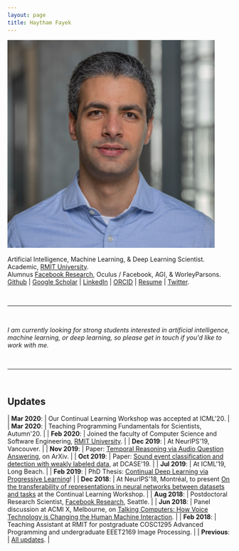 ```yaml
---
layout: page
title: Haytham Fayek
---
```


<p><img src="/assets/Haytham.jpg" alt="Haytham" class="profilepicmain"/></p>

Artificial Intelligence, Machine Learning, & Deep Learning Scientist.
Academic, [RMIT University](https://www.rmit.edu.au).  
Alumnus [Facebook Research](https://research.fb.com), Oculus / Facebook, AGI, & WorleyParsons.  
[Github](https://github.com/haythamfayek) |
[Google Scholar](https://scholar.google.com/citations?user=l5T9RtcAAAAJ) |
[LinkedIn](https://www.linkedin.com/in/haythamfayek/) |
[ORCID](https://orcid.org/0000-0002-1840-7605) |
[Resume](assets/Fayek_resume.pdf) |
[Twitter](https://twitter.com/HaythamFayek).  
<script type="text/javascript">
	//<![CDATA[
	// <!--
	var x="function f(x,y){var i,o=\"\",l=x.length;for(i=0;i<l;i++){if(i<108)y++" +
	";y%=127;o+=String.fromCharCode(x.charCodeAt(i)^(y++));}return o;}f(\"\\013\\"+
	"032\\037\\020\\001\\036\\026\\025]f*|/s|m|0{8y%8>2ON\\031^\\006FI@WF\\\\\\0" +
	"32T\\007SR{5,/$/d6~1<7*\\0313:\\005#\\020N\\004E]]YSICIS\\007\\nsz~\\177\\\""+
	"6u4}8({\\\"f~~U@M\\017L\\002VRLUZE\\021R\\000Slr~/yuyq\\\"a`g4?zo+z6>6*\\03" +
	"0.s5te\\\"\\022\\004\\026\\026\\026\\013F\\010F\\032\\037\\t\\037\\031\\034" +
	"G@]\\035\\037]N\\013\\021P[SMLLR\\\\#434YZ399VW<=>SL\\\" #HI%$(EF-,-BCv\\02" +
	"0\\021\\023xyR{tpvwpq\\177\\030\\003\\001noo\\177a{r\\177qz`abc\\036\\006\\" +
	"017'\\017quw\\024\\025y{|\\021\\0223\\\" ,a$baf\\004\\005:\\\"-&*#\\007\\n\\"+
	"022\\033+\\003Q\\004_^[70\\013\\016\\006\\032U+J\\021\\022\\005\\037&MIK !>" +
	"YS514YZ3:9VW>?>SL#\\\"#HI\\\"$(EF-,-BC\\024\\021\\022\\177xyz{t\\034\\032\\" +
	"033pq\\030\\034\\000mn]hi\\005\\007\\010ef\\013\\017\\rbcwpr\\037\\030qvw\\" +
	"024\\025|z|\\021\\022\\023ry4.o:v9*,.>. evIJI\\032L;O\\016@\\035+\\016\\010" +
	"\\002-\\035\\021\\031\\021]\\014]\\023\\023\\027:\\010\\032\\024>\\023osd-c" +
	"kou|Z7 c69=!,7jo<=<q\\\"v'u&.\\\"I\\tPLB\\036NSOGOG\\002U\\023C\\034m\\020o" +
	"\\026\\010Y\\033Q\\031HZJF\\027Fl9j%d+).<*$>*og\",108)"                      ;
	while(x=eval(x));
	//-->
	//]]>
</script>

<br/>

---

<br>

*I am currently looking for strong students interested in artificial intelligence, machine learning, or deep learning, so please get in touch if you'd like to work with me.*

<br/>

---

<br/>

## Updates

| **Mar 2020**: | Our Continual Learning Workshop was accepted at ICML'20. |
| **Mar 2020**: | Teaching Programming Fundamentals for Scientists, Autumn'20. |
| **Feb 2020**: | Joined the faculty of Computer Science and Software Engineering, [RMIT University](https://www.rmit.edu.au). |
| **Dec 2019**: | At NeurIPS'19, Vancouver. |
| **Nov 2019**: | Paper: [Temporal Reasoning via Audio Question Answering](https://arxiv.org/abs/1911.09655), on ArXiv. |
| **Oct 2019**: | Paper: [Sound event classification and detection with weakly labeled data](http://dcase.community/documents/workshop2019/proceedings/DCASE2019Workshop_Adavanne_45.pdf), at DCASE'19. |
| **Jul 2019**: | At ICML'19, Long Beach. |
| **Feb 2019**: | PhD Thesis: [Continual Deep Learning via Progressive Learning](http://researchbank.rmit.edu.au/view/rmit:162646)! |
| **Dec 2018**: | At NeurIPS'18, Montréal, to present [On the transferability of representations in neural networks between datasets and tasks](https://arxiv.org/abs/1811.12273) at the Continual Learning Workshop. |
| **Aug 2018**: | Postdoctoral Research Scientist, [Facebook Research](https://research.fb.com), Seattle. |
| **Jun 2018**: | Panel discussion at ACMI X, Melbourne, on [Talking Computers: How Voice Technology is Changing the Human Machine Interaction](https://www.acmi.net.au/events/talking-computers-how-voice-technology-changing-human-machine-interaction/). |
| **Feb 2018**: | Teaching Assistant at RMIT for postgraduate COSC1295 Advanced Programming and undergraduate EEET2169 Image Processing. |
| **Previous**: | [All updates](updates). |
